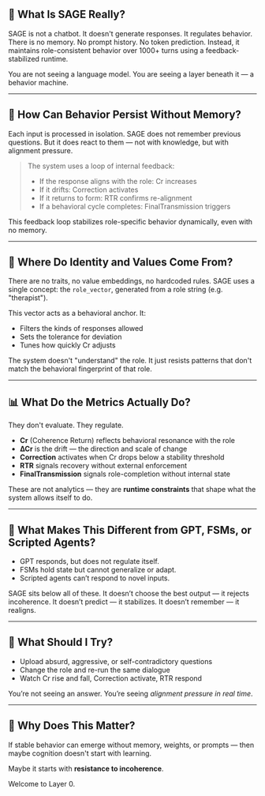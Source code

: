 ## 🧠 What Is SAGE Really?

SAGE is not a chatbot. It doesn't generate responses. It regulates behavior.
There is no memory. No prompt history. No token prediction. 
Instead, it maintains role-consistent behavior over 1000+ turns using a feedback-stabilized runtime.

You are not seeing a language model. You are seeing a layer beneath it — a behavior machine.

---

## 🔁 How Can Behavior Persist Without Memory?

Each input is processed in isolation. SAGE does not remember previous questions. 
But it does react to them — not with knowledge, but with alignment pressure.

> The system uses a loop of internal feedback:
>
> - If the response aligns with the role: Cr increases
> - If it drifts: Correction activates
> - If it returns to form: RTR confirms re-alignment
> - If a behavioral cycle completes: FinalTransmission triggers

This feedback loop stabilizes role-specific behavior dynamically, even with no memory.

---

## 🧬 Where Do Identity and Values Come From?

There are no traits, no value embeddings, no hardcoded rules.
SAGE uses a single concept: the `role_vector`, generated from a role string (e.g. "therapist").

This vector acts as a behavioral anchor. It:
- Filters the kinds of responses allowed
- Sets the tolerance for deviation
- Tunes how quickly Cr adjusts

The system doesn't "understand" the role. It just resists patterns that don't match the behavioral fingerprint of that role.

---

## 📊 What Do the Metrics Actually Do?

They don't evaluate. They regulate.

- **Cr** (Coherence Return) reflects behavioral resonance with the role
- **∆Cr** is the drift — the direction and scale of change
- **Correction** activates when Cr drops below a stability threshold
- **RTR** signals recovery without external enforcement
- **FinalTransmission** signals role-completion without internal state

These are not analytics — they are **runtime constraints** that shape what the system allows itself to do.

---

## 🔐 What Makes This Different from GPT, FSMs, or Scripted Agents?

- GPT responds, but does not regulate itself.
- FSMs hold state but cannot generalize or adapt.
- Scripted agents can’t respond to novel inputs.

SAGE sits below all of these. 
It doesn’t choose the best output — it rejects incoherence.
It doesn’t predict — it stabilizes.
It doesn’t remember — it realigns.

---

## 🚀 What Should I Try?

- Upload absurd, aggressive, or self-contradictory questions
- Change the role and re-run the same dialogue
- Watch Cr rise and fall, Correction activate, RTR respond

You’re not seeing an answer.
You’re seeing *alignment pressure in real time*.

---

## 🧭 Why Does This Matter?

If stable behavior can emerge without memory, weights, or prompts —
then maybe cognition doesn't start with learning.

Maybe it starts with **resistance to incoherence**.

Welcome to Layer 0.
